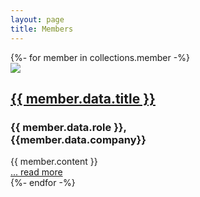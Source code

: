 ```yaml
---
layout: page
title: Members
---
```


<div class="govuk-grid-row">
  {%- for member in collections.member -%}
    <div class="member-summary govuk-grid-column-one-third">
      <a href="{{member.url}}"><img src="/images/{{member.data.image or "member-PLACEHOLDER.png"}}" /></a>
      <a href="{{member.url}}"><h2 class="govuk-heading-m govuk-!-margin-top-4 govuk-!-margin-bottom-2">{{ member.data.title }}</h2></a>
      <h3 class="govuk-heading-s">{{ member.data.role }},<br/>{{member.data.company}}</h3>
      <div class="govuk-!-margin-bottom-1">{{ member.content }}</div><a class="govuk-link" href="{{member.url}}">... read more</a>
    </div>
  {%- endfor -%}
</div>
